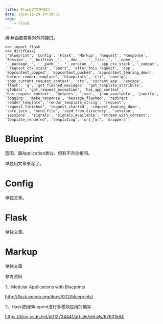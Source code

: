 ```yaml
---
title: Flask之常用接口
date: 2018-11-24 14:59:51
tags:
	- Flask
---
```




用dir函数查看对外的接口。

```
>>> import flask
>>> dir(flask)
['Blueprint', 'Config', 'Flask', 'Markup', 'Request', 'Response', 'Session', '__builtins__', '__doc__', '__file__', '__name__', '__package__', '__path__', '__version__', '_app_ctx_stack', '_compat', '_request_ctx_stack', 'abort', 'after_this_request', 'app', 'appcontext_popped', 'appcontext_pushed', 'appcontext_tearing_down', 'before_render_template', 'blueprints', 'cli', 'config', 'copy_current_request_context', 'ctx', 'current_app', 'escape', 'flash', 'g', 'get_flashed_messages', 'get_template_attribute', 'globals', 'got_request_exception', 'has_app_context', 'has_request_context', 'helpers', 'json', 'json_available', 'jsonify', 'logging', 'make_response', 'message_flashed', 'redirect', 'render_template', 'render_template_string', 'request', 'request_finished', 'request_started', 'request_tearing_down', 'safe_join', 'send_file', 'send_from_directory', 'session', 'sessions', 'signals', 'signals_available', 'stream_with_context', 'template_rendered', 'templating', 'url_for', 'wrappers']
```

# Blueprint

蓝图，跟Application类似，但有不完全相同。

单独用文章来写了。

# Config

单独文章。



# Flask

单独文章。



# Markup

单独文章







参考资料

1、Modular Applications with Blueprints

http://flask.pocoo.org/docs/0.12/blueprints/

2、flask使用Blueprint进行多模块应用的编写

https://blog.csdn.net/u012734441/article/details/67631564